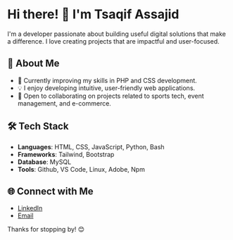 # Hi there! 👋 I'm Tsaqif Assajid

I'm a developer passionate about building useful digital solutions that make a difference. I love creating projects that are impactful and user-focused.

## 🚀 About Me

- 🌱 Currently improving my skills in PHP and CSS development.
- 💡 I enjoy developing intuitive, user-friendly web applications.
- 🤝 Open to collaborating on projects related to sports tech, event management, and e-commerce.

## 🛠️ Tech Stack

- **Languages**: HTML, CSS, JavaScript, Python, Bash
- **Frameworks**: Tailwind, Bootstrap
- **Database**: MySQL
- **Tools**: Github, VS Code, Linux, Adobe, Npm

## 🌐 Connect with Me

- [LinkedIn](https://www.linkedin.com/in/tsaqif-assajid/)
- [Email](mailto:tsaqifu1895@gmail.com)

Thanks for stopping by! 😊

<!---
TsaqifAssajeed/TsaqifAssajeed is a ✨ special ✨ repository because its `README.md` (this file) appears on your GitHub profile.
You can click the Preview link to take a look at your changes.
--->
